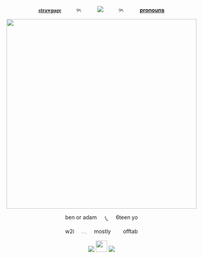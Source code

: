 <p align="center">
  <a href="https://stagdwle.straw.page/">𝐬𝐭𝐫𝐚𝐰𝐩𝐚𝐠𝐞</a> ‎ ‎ ‎ ‎ ‎ ‎ ‎ ‎ ‎ ୨ৎ‎ ‎ ‎ ‎ ‎ ‎ ‎ ‎ ‎ ‎ ‎ <img src="https://komarev.com/ghpvc/?username=cxstiiel&color=grey&style=plasic&label=𖦹₊⊹"> ‎ ‎ ‎ ‎ ‎ ‎ ‎ ‎ ‎ ୨ৎ‎ ‎ ‎ ‎ ‎ ‎ ‎ ‎ ‎ ‎ ‎ <a href="https://pronouns.cc/@stagdwle">𝐩𝐫𝐨𝐧𝐨𝐮𝐧𝐬</a>
</p>

<p align="center">
  <img src="https://i.postimg.cc/KvgrKKpF/download-6.png" | width=500 style="font-size: 12px;"/>
</p>

<p align="center">
ben or adam⠀⠀𐔌⠀⠀6teen yo
</p>

<p align="center">
w2i ⠀ 𓂃 ⠀ mostly ⠀  ⠀ offtab
</p>

<p align="center">
  <img src="https://i.postimg.cc/hPcNsr9p/tumblr-13ad711b097b5edd8140f7bb14587e3f-b9b30655-100.webp"> <img src="https://i.postimg.cc/4NSf0yXK/tumblr-5aaa1840cae5c51eadce9f277dd9af26-9d9acc86-75.png" | width=30/> <img src="https://i.postimg.cc/gcvf356x/tumblr-d78770da62bf98fd70b36400cee904fd-b7939cd7-75.webp">
